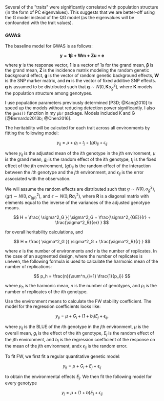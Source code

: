 

Several of the "traits" were significantly correlated with population structure (in the form of PC eigenvalues). This suggests that we are better-off using the G model instead of the QG model (as the eigenvalues will be confounded with the trait values).


### GWAS

The baseline model for GWAS is as follows:

$$
\mathbf{y = 1\beta + Wm + Zu + e}
$$

where $\mathbf{y}$ is the response vector, $\mathbf{1}$ is a vector of 1s for the grand mean, $\mathbf{\beta}$ is the grand mean, $\mathbf{Z}$ is the incidence matrix modeling the random genetic background effect, $\mathbf{g}$ is the vector of random genetic background effects, $\mathbf{W}$ is the SNP marker matrix, and $\mathbf{m}$ is the vector of fixed additive SNP effects. $\mathbf{g}$ is assumed to be distributed such that $\mathbf{g} \sim N(0, \mathbf{K} \sigma^2_g )$, where $\mathbf{K}$ models the population structure among genotypes.

I use population parameters previously determined [P3D; @Kang2010] to speed up the models without reducing detection power significantly. I also the `gwas()` function in my `pbr` package. Models included K and G [@Bernardo2013b; @Chen2016].

The heritability will be calcuted for each trait across all environments by fitting the following model:

$$
y_{ij} = \mu + g_i + t_j + (gt)_{ij} + \epsilon_{ij}
$$

where $y_{ij}$ is the adjusted mean of the *i*th genotype in the *j*th environment, $\mu$ is the grand mean, $g_i$ is the random effect of the *i*th genotype, $t_j$ is the fixed effect of the $j$th environment, $(gt)_{ij}$ is the random effect of the interaction between the $i$th genotype and the $j$th environment, and $\epsilon_{ij}$ is the error associated with the observation.

We will assume the random effects are distributed such that $g \sim N(0, \sigma^2_g)$, $(gt) \sim N(0, \sigma^2_{(gt)})$, and $\epsilon \sim N(0, \mathbf{R}\sigma^2_\epsilon)$, where $\mathbf{R}$ is a diagonal matrix with elements equal to the inverse of the variances of the adjusted genotype means.



$$
H = \frac{ \sigma^2_G }{ \sigma^2_G + \frac{\sigma^2_{GE}}{r} + \frac{\sigma^2_R}{er} }
$$

for overall heritability calculations, and 

$$
H = \frac{ \sigma^2_G }{ \sigma^2_G  + \frac{\sigma^2_R}{r} }
$$


where $e$ is the number of environments and $r$ is the number of replicates. In the case of an augmented design, where the number of replicates is uneven, the following formula is used to calculate the harmonic mean of the number of replications:

$$
p_h = \frac{n}{\sum^n_{i=1} \frac{1}{p_i}}
$$

where $p_h$ is the harmonic mean, $n$ is the number of genotypes, and $p_i$ is the number of replicates of the *i*th genotype.



Use the environment means to calculate the FW stability coefficient. The model for the regression coefficients looks like:

$$
y_{ij} = \mu + G_i + (1 + b_i)E_j + \epsilon_{ij},
$$

where $y_{ij}$ is the BLUE of the *i*th genotype in the *j*th environment, $\mu$ is the overall mean, $g_i$ is the effect of the *i*th genotype, $E_j$ is the random effect of the *j*th environment, and $b_i$ is the regression coefficient of the response on the mean of the *j*th environment, andx $\epsilon_{ij}$ is the random error.

To fit FW, we first fit a regular quantitative genetic model:

$$
y_{ij} = \mu + G_i + E_j + \epsilon_{ij}
$$

to obtain the environmental effects $E_j$. We then fit the following model for every genotype

$$
y_j = \mu + (1 + b)E_j + \epsilon_{ij}
$$





